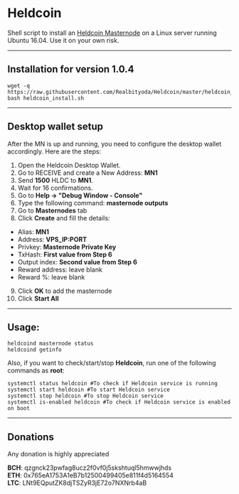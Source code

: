 # Heldcoin
Shell script to install an [Heldcoin Masternode](http://heldcoin.xyz/) on a Linux server running Ubuntu 16.04. Use it on your own risk.  
***

## Installation for version 1.0.4
```
wget -q https://raw.githubusercontent.com/Realbityoda/Heldcoin/master/heldcoin_install.sh
bash heldcoin_install.sh
```
***

## Desktop wallet setup  

After the MN is up and running, you need to configure the desktop wallet accordingly. Here are the steps:  
1. Open the Heldcoin Desktop Wallet.  
2. Go to RECEIVE and create a New Address: **MN1**  
3. Send **1500** HLDC to **MN1**.  
4. Wait for 16 confirmations.  
5. Go to **Help -> "Debug Window - Console"**  
6. Type the following command: **masternode outputs**  
7. Go to **Masternodes** tab  
8. Click **Create** and fill the details:  
* Alias: **MN1**  
* Address: **VPS_IP:PORT**  
* Privkey: **Masternode Private Key**  
* TxHash: **First value from Step 6**  
* Output index:  **Second value from Step 6**  
* Reward address: leave blank  
* Reward %: leave blank  
9. Click **OK** to add the masternode  
10. Click **Start All**  
***

## Usage:
```
heldcoind masternode status  
heldcoind getinfo
```
Also, if you want to check/start/stop **Heldcoin**, run one of the following commands as **root**:

```
systemctl status heldcoin #To check if Heldcoin service is running  
systemctl start heldcoin #To start Heldcoin service  
systemctl stop heldcoin #To stop Heldcoin service  
systemctl is-enabled heldcoin #To check if Heldcoin service is enabled on boot  
```  
***


## Donations

Any donation is highly appreciated  

**BCH**: qzgnck23pwfag8ucz2f0vf0j5skshtuql5hmwwjhds  
**ETH**: 0x765eA1753A1eB7b12500499405e811f4d5164554  
**LTC**: LNt9EQputZK8djTSZyR3jE72o7NXNrb4aB
